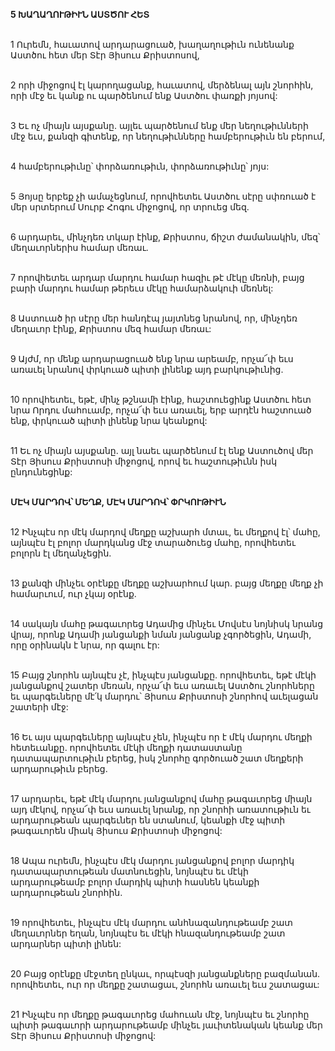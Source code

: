 **5 ԽԱՂԱՂՈՒԹԻՒՆ ԱՍՏԾՈՒ ՀԵՏ**

\
1 Ուրեմն, հաւատով արդարացուած, խաղաղութիւն ունենանք Աստծու հետ մեր Տէր Յիսուս Քրիստոսով,

\
2 որի միջոցով էլ կարողացանք, հաւատով, մերձենալ այն շնորհին, որի մէջ եւ կանք ու պարծենում ենք Աստծու փառքի յոյսով:

\
3 Եւ ոչ միայն այսքանը. այլեւ պարծենում ենք մեր նեղութիւնների մէջ եւս, քանզի գիտենք, որ նեղութիւնները համբերութիւն են բերում,

\
4 համբերութիւնը՝ փորձառութիւն, փորձառութիւնը՝ յոյս:

\
5 Յոյսը երբեք չի ամաչեցնում, որովհետեւ Աստծու սէրը սփռուած է մեր սրտերում Սուրբ Հոգու միջոցով, որ տրուեց մեզ.

\
6 արդարեւ, մինչդեռ տկար էինք, Քրիստոս, ճիշտ ժամանակին, մեզ՝ մեղաւորներիս համար մեռաւ.

\
7 որովհետեւ արդար մարդու համար հազիւ թէ մէկը մեռնի, բայց բարի մարդու համար թերեւս մէկը համարձակուի մեռնել:

\
8 Աստուած իր սէրը մեր հանդէպ յայտնեց նրանով, որ, մինչդեռ մեղաւոր էինք, Քրիստոս մեզ համար մեռաւ:

\
9 Այժմ, որ մենք արդարացուած ենք նրա արեամբ, որչա՜փ եւս առաւել նրանով փրկուած պիտի լինենք այդ բարկութիւնից.

\
10 որովհետեւ, եթէ, մինչ թշնամի էինք, հաշտուեցինք Աստծու հետ նրա Որդու մահուամբ, որչա՜փ եւս առաւել, երբ արդէն հաշտուած ենք, փրկուած պիտի լինենք նրա կեանքով:

\
11 Եւ ոչ միայն այսքանը. այլ նաեւ պարծենում էլ ենք Աստուծով մեր Տէր Յիսուս Քրիստոսի միջոցով, որով եւ հաշտութիւնն իսկ ընդունեցինք:

\
 **ՄԷԿ ՄԱՐԴՈՎ՝ ՄԵՂՔ, ՄԷԿ ՄԱՐԴՈՎ՝ ՓՐԿՈՒԹԻՒՆ**

\
12 Ինչպէս որ մէկ մարդով մեղքը աշխարհ մտաւ, եւ մեղքով էլ՝ մահը, այնպէս էլ բոլոր մարդկանց մէջ տարածուեց մահը, որովհետեւ բոլորն էլ մեղանչեցին.

\
13 քանզի մինչեւ օրէնքը մեղքը աշխարհում կար. բայց մեղքը մեղք չի համարւում, ուր չկայ օրէնք.

\
14 սակայն մահը թագաւորեց Ադամից մինչեւ Մովսէս նոյնիսկ նրանց վրայ, որոնք Ադամի յանցանքի նման յանցանք չգործեցին, Ադամի, որը օրինակն է նրա, որ գալու էր:

\
15 Բայց շնորհն այնպէս չէ, ինչպէս յանցանքը. որովհետեւ, եթէ մէկի յանցանքով շատեր մեռան, որչա՜փ եւս առաւել Աստծու շնորհները եւ պարգեւները մէ՛կ մարդու՝ Յիսուս Քրիստոսի շնորհով աւելացան շատերի մէջ:

\
16 Եւ այս պարգեւները այնպէս չեն, ինչպէս որ է մէկ մարդու մեղքի հետեւանքը. որովհետեւ մէկի մեղքի դատաստանը դատապարտութիւն բերեց, իսկ շնորհը գործուած շատ մեղքերի արդարութիւն բերեց.

\
17 արդարեւ, եթէ մէկ մարդու յանցանքով մահը թագաւորեց միայն այդ մէկով, որչա՜փ եւս առաւել նրանք, որ շնորհի առատութիւն եւ արդարութեան պարգեւներ են ստանում, կեանքի մէջ պիտի թագաւորեն միակ Յիսուս Քրիստոսի միջոցով:

\
18 Ապա ուրեմն, ինչպէս մէկ մարդու յանցանքով բոլոր մարդիկ դատապարտութեան մատնուեցին, նոյնպէս եւ մէկի արդարութեամբ բոլոր մարդիկ պիտի հասնեն կեանքի արդարութեան շնորհին.

\
19 որովհետեւ, ինչպէս մէկ մարդու անհնազանդութեամբ շատ մեղաւորներ եղան, նոյնպէս եւ մէկի հնազանդութեամբ շատ արդարներ պիտի լինեն:

\
20 Բայց օրէնքը մէջտեղ ընկաւ, որպէսզի յանցանքները բազմանան. որովհետեւ, ուր որ մեղքը շատացաւ, շնորհն առաւել եւս շատացաւ:

\
21 Ինչպէս որ մեղքը թագաւորեց մահուան մէջ, նոյնպէս եւ շնորհը պիտի թագաւորի արդարութեամբ մինչեւ յաւիտենական կեանք մեր Տէր Յիսուս Քրիստոսի միջոցով:
